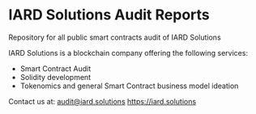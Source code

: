 # IARD Solutions Audit Reports
 Repository for all public smart contracts audit of IARD Solutions

IARD Solutions is a blockchain company offering the following services:
- Smart Contract Audit
- Solidity development
- Tokenomics and general Smart Contract business model ideation

Contact us at:
audit@iard.solutions
https://iard.solutions
